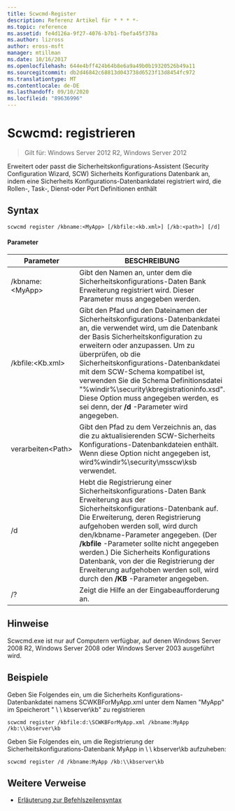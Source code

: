 ```yaml
---
title: Scwcmd-Register
description: Referenz Artikel für * * * *-
ms.topic: reference
ms.assetid: fe4d126a-9f27-4076-b7b1-fbefa45f378a
ms.author: lizross
author: eross-msft
manager: mtillman
ms.date: 10/16/2017
ms.openlocfilehash: 644e4bff424b64b8e6a9a49b0b19320526b49a11
ms.sourcegitcommit: db2d46842c68813d043738d6523f13d8454fc972
ms.translationtype: MT
ms.contentlocale: de-DE
ms.lasthandoff: 09/10/2020
ms.locfileid: "89636996"
---
```

# <a name="scwcmd-register"></a>Scwcmd: registrieren

> Gilt für: Windows Server 2012 R2, Windows Server 2012

Erweitert oder passt die Sicherheitskonfigurations-Assistent (Security Configuration Wizard, SCW) Sicherheits Konfigurations Datenbank an, indem eine Sicherheits Konfigurations-Datenbankdatei registriert wird, die Rollen-, Task-, Dienst-oder Port Definitionen enthält

## <a name="syntax"></a>Syntax

```
scwcmd register /kbname:<MyApp> [/kbfile:<kb.xml>] [/kb:<path>] [/d]
```

#### <a name="parameters"></a>Parameter

|Parameter|BESCHREIBUNG|
|---------|-----------|
|/kbname:\<MyApp>|Gibt den Namen an, unter dem die Sicherheitskonfigurations-Daten Bank Erweiterung registriert wird. Dieser Parameter muss angegeben werden.|
|/kbfile:\<Kb.xml>|Gibt den Pfad und den Dateinamen der Sicherheitskonfigurations-Datenbankdatei an, die verwendet wird, um die Datenbank der Basis Sicherheitskonfiguration zu erweitern oder anzupassen. Um zu überprüfen, ob die Sicherheitskonfigurations-Datenbankdatei mit dem SCW-Schema kompatibel ist, verwenden Sie die Schema Definitionsdatei "%windir%\security\kbregistrationinfo.xsd". Diese Option muss angegeben werden, es sei denn, der **/d** -Parameter wird angegeben.|
|verarbeiten\<Path>|Gibt den Pfad zu dem Verzeichnis an, das die zu aktualisierenden SCW-Sicherheits Konfigurations-Datenbankdateien enthält. Wenn diese Option nicht angegeben ist, wird%windir%\security\msscw\ksb verwendet.|
|/d|Hebt die Registrierung einer Sicherheitskonfigurations-Daten Bank Erweiterung aus der Sicherheitskonfigurations-Datenbank auf. Die Erweiterung, deren Registrierung aufgehoben werden soll, wird durch den/kbname-Parameter angegeben. (Der **/kbfile** -Parameter sollte nicht angegeben werden.) Die Sicherheits Konfigurations Datenbank, von der die Registrierung der Erweiterung aufgehoben werden soll, wird durch den **/KB** -Parameter angegeben.|
|/?|Zeigt die Hilfe an der Eingabeaufforderung an.|

## <a name="remarks"></a>Hinweise

Scwcmd.exe ist nur auf Computern verfügbar, auf denen Windows Server 2008 R2, Windows Server 2008 oder Windows Server 2003 ausgeführt wird.

## <a name="examples"></a>Beispiele

Geben Sie Folgendes ein, um die Sicherheits Konfigurations-Datenbankdatei namens SCWKBForMyApp.xml unter dem Namen "MyApp" im Speicherort " \\ \\ kbserver\kb" zu registrieren
```
scwcmd register /kbfile:d:\SCWKBForMyApp.xml /kbname:MyApp /kb:\\kbserver\kb
```
Geben Sie Folgendes ein, um die Registrierung der Sicherheitskonfigurations-Datenbank MyApp in \\ \\ kbserver\kb aufzuheben:
```
scwcmd register /d /kbname:MyApp /kb:\\kbserver\kb
```

## <a name="additional-references"></a>Weitere Verweise

- [Erläuterung zur Befehlszeilensyntax](command-line-syntax-key.md)